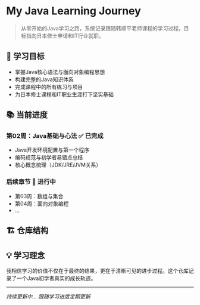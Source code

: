 # My Java Learning Journey

> 从零开始的Java学习之路，系统记录跟随韩顺平老师课程的学习过程，目标指向日本修士申请和IT行业就职。

## 🎯 学习目标
- 掌握Java核心语法与面向对象编程思想
- 构建完整的Java知识体系
- 完成课程中的所有练习与项目
- 为日本修士课程和IT职业生涯打下坚实基础

## 📚 当前进度

### 第02周：Java基础与心法 ✅ 已完成
- Java开发环境配置与第一个程序
- 编码规范与初学者易错点总结
- 核心概念梳理（JDK/JRE/JVM关系）

### 后续章节 🔄 进行中
- 第03周：数组与集合
- 第04周：面向对象编程
- ...

## 🏗️ 仓库结构
## 💡 学习理念
我相信学习的价值不仅在于最终的结果，更在于清晰可见的进步过程。这个仓库记录了一个Java初学者真实的成长轨迹。

---

*持续更新中... 跟随学习进度定期更新*
